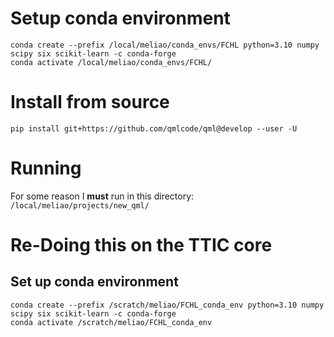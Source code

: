 # Setup conda environment

```
conda create --prefix /local/meliao/conda_envs/FCHL python=3.10 numpy scipy six scikit-learn -c conda-forge
conda activate /local/meliao/conda_envs/FCHL/
```

# Install from source
```
pip install git+https://github.com/qmlcode/qml@develop --user -U
```


# Running

For some reason I **must** run in this directory: `/local/meliao/projects/new_qml/`



# Re-Doing this on the TTIC core

## Set up conda environment

```
conda create --prefix /scratch/meliao/FCHL_conda_env python=3.10 numpy scipy six scikit-learn -c conda-forge
conda activate /scratch/meliao/FCHL_conda_env
```